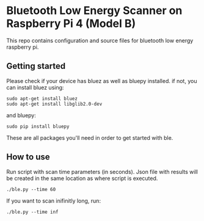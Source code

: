 # Bluetooth Low Energy Scanner on Raspberry Pi 4 (Model B)
This repo contains configuration and source files for bluetooth low energy raspberry pi.


## Getting started
Please check if your device has bluez as well as bluepy installed. if not, you can install bluez using:
```
sudo apt-get install bluez
sudo apt-get install libglib2.0-dev
```
and bluepy:
```
sudo pip install bluepy
```
These are all packages you'll need in order to get started with ble.


## How to use
Run script with scan time parameters (in seconds). Json file with results will be created in the same location as where script is executed.

```
./ble.py --time 60
```

If you want to scan inifinitly long, run:
```
./ble.py --time inf
```
